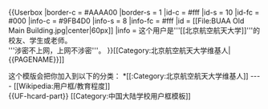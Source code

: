 {{Userbox
  |border-c = #AAAA00
  |border-s = 1
  |id-c     = #fff
  |id-s     = 10
  |id-fc    = #000
  |info-c   = #9FB4D0
  |info-s   = 8
  |info-fc  = #fff
  |id       = [[File:BUAA Old Main Building.jpg|center|60px]]
  |info     = 这个用户是<span class="org">'''[[北京航空航天大学]]'''</span>的校友、学生或老师。<br/>'''涉密不上网，上网不涉密'''。
}}[[Category:北京航空航天大学维基人|{{PAGENAME}}]]
<noinclude>
<div style="clear:both">
这个模版会把你加入到以下的分类：
*[[:Category:北京航空航天大学维基人]]
----
[[Wikipedia:用户框/教育程度]]</div>
{{UF-hcard-part}}
[[Category:中国大陆学校用户框模板]]

</noinclude>
